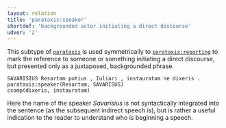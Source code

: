 ```yaml
---
layout: relation
title: 'parataxis:speaker'
shortdef: 'backgrounded actor initiating a direct discourse'
udver: '2'
---
```


This subtype of [`parataxis`](u-dep/parataxis) is used symmetrically to [`parataxis:reporting`](la-dep/parataxis-reporting) to mark the reference to someone or something initiating a direct discourse, but presented only as a juxtaposed, backgrounded phrase.


~~~ sdparse
SAVARISIUS Resartam potius , Iuliari , instauratam ne dixeris . 
parataxis:speaker(Resartam, SAVARISUS)
ccomp(dixeris, instauratam)
~~~

Here the name of the speaker *Savarisius* is not syntactically integrated into the sentence (as the subsequent indirect speech is), but is rather a useful indication to the reader to understand who is beginning a speech.
<!-- Interlanguage links updated Po 6. listopadu 2023, 21:43:26 CET -->
